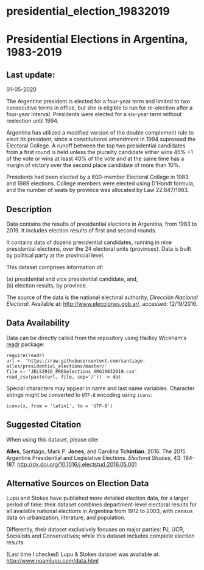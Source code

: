 # presidential_election_19832019
Presidential Elections in Argentina, 1983-2019
==============================================

Last update:
------------------
01-05-2020

The Argentine president is elected for a four-year term and limited to two consecutive terms in office, but she is eligible to run for re-election after a four-year interval. Presidents were elected for a six-year term without reelection until 1994.

Argentina has utilized a modified version of the double complement rule to elect its president, since a constitutional amendment in 1994 supressed the Electoral College. A runoff between the top two presidential candidates from a first round is held unless the plurality candidate either wins 45% +1 of the vote or wins at least 40% of the vote and at the same time has a margin of victory over the second place candidate of more than 10%.

Presidents had been elected by a 600-member Electoral College in 1983 and 1989 elections. College members were elected using D’Hondt formula, and the number of seats by province was allocated by Law 22.847/1983.

Description
-----------

Data contains the results of presidential elections in Argentina, from 1983 to 2019. It includes election results of first and second rounds.

It contains data of dozens presidential candidates, running in nine presidential elections, over the 24 electoral units (provinces). Data is built by political party at the provincial level.

This dataset comprises information of:

(a) presidential and vice presidential candidate, and,<br />
(b) election results, by province.

The source of the data is the national electoral authority, <i>Dirección Nacional Electoral</i>. Available at: <http://www.elecciones.gob.ar/>, accessed: 12/19/2016.

Data Availability
------------------

Data can be directly called from the repository using Hadley Wickham's <a href="https://cran.r-project.org/web/packages/readr/readr.pdf" target="_blank">readr</a> package:

<pre><code>require(readr)
url <- 'https://raw.githubusercontent.com/santiago-alles/presidential_elections/master/'
file <- 'JELS2016_PRESelections_ARG19832019.csv'
read_csv(paste(url, file, sep='/')) -> dat
</code></pre>

Special characters may appear in name and last name variables. Character strings might be converted to <code>UTF-8</code> encoding using <code>iconv</code>:

<pre><code>iconv(x, from = 'latin1', to = 'UTF-8')</code></pre>

Suggested Citation
-------------------

When using this dataset, please cite:

<b>Alles</b>, Santiago, Mark P. <b>Jones</b>, and Carolina <b>Tchintian</b>. 2016. The 2015 Argentine Presidential and Legislative Elections. <i>Electoral Studies</i>, 43: 184-187. http://dx.doi.org/10.1016/j.electstud.2016.05.001

Alternative Sources on Election Data
-------------------

Lupu and Stokes have published more detailed election data, for a larger period of time: their dataset combines department-level electoral results for all available national elections in Argentina from 1912 to 2003, with census data on urbanization, literature, and population.

Differently, their dataset exclusively focuses on major parties: PJ, UCR, Socialists and Conservatives; while this dataset includes complete election results.

(Last time I checked) Lupu & Stokes dataset was available at: <http://www.noamlupu.com/data.html>
